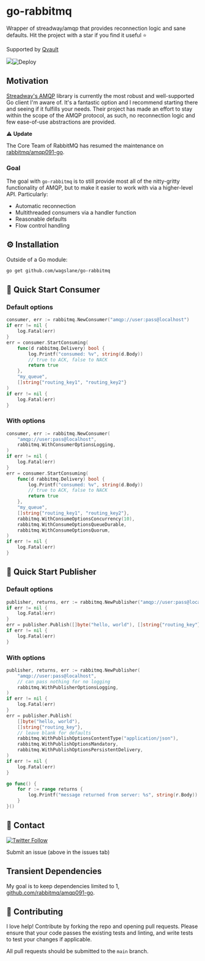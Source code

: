 # go-rabbitmq

Wrapper of streadway/amqp that provides reconnection logic and sane defaults. Hit the project with a star if you find it useful ⭐

Supported by [Qvault](https://qvault.io)

[![](https://godoc.org/github.com/wagslane/go-rabbitmq?status.svg)](https://godoc.org/github.com/wagslane/go-rabbitmq)![Deploy](https://github.com/wagslane/go-rabbitmq/workflows/Tests/badge.svg)

## Motivation

[Streadway's AMQP](https://github.com/rabbitmq/amqp091-go) library is currently the most robust and well-supported Go client I'm aware of. It's a fantastic option and I recommend starting there and seeing if it fulfills your needs. Their project has made an effort to stay within the scope of the AMQP protocol, as such, no reconnection logic and few ease-of-use abstractions are provided.

⚠️ **Update**  

The Core Team of RabbitMQ has resumed the maintenance on [rabbitmq/amqp091-go](https://github.com/rabbitmq/amqp091-go).

### Goal 

The goal with `go-rabbitmq` is to still provide most all of the nitty-gritty functionality of AMQP, but to make it easier to work with via a higher-level API. Particularly:

* Automatic reconnection
* Multithreaded consumers via a handler function
* Reasonable defaults
* Flow control handling

## ⚙️ Installation

Outside of a Go module:

```bash
go get github.com/wagslane/go-rabbitmq
```

## 🚀 Quick Start Consumer

### Default options

```go
consumer, err := rabbitmq.NewConsumer("amqp://user:pass@localhost")
if err != nil {
    log.Fatal(err)
}
err = consumer.StartConsuming(
    func(d rabbitmq.Delivery) bool {
        log.Printf("consumed: %v", string(d.Body))
        // true to ACK, false to NACK
        return true
    },
    "my_queue",
    []string{"routing_key1", "routing_key2"}
)
if err != nil {
    log.Fatal(err)
}
```

### With options

```go
consumer, err := rabbitmq.NewConsumer(
    "amqp://user:pass@localhost",
    rabbitmq.WithConsumerOptionsLogging,
)
if err != nil {
    log.Fatal(err)
}
err = consumer.StartConsuming(
    func(d rabbitmq.Delivery) bool {
        log.Printf("consumed: %v", string(d.Body))
        // true to ACK, false to NACK
        return true
    },
    "my_queue",
    []string{"routing_key1", "routing_key2"},
    rabbitmq.WithConsumeOptionsConcurrency(10),
    rabbitmq.WithConsumeOptionsQueueDurable,
    rabbitmq.WithConsumeOptionsQuorum,
)
if err != nil {
    log.Fatal(err)
}
```

## 🚀 Quick Start Publisher

### Default options

```go
publisher, returns, err := rabbitmq.NewPublisher("amqp://user:pass@localhost")
if err != nil {
    log.Fatal(err)
}
err = publisher.Publish([]byte("hello, world"), []string{"routing_key"})
if err != nil {
    log.Fatal(err)
}
```

### With options

```go
publisher, returns, err := rabbitmq.NewPublisher(
    "amqp://user:pass@localhost",
    // can pass nothing for no logging
    rabbitmq.WithPublisherOptionsLogging,
)
if err != nil {
    log.Fatal(err)
}
err = publisher.Publish(
    []byte("hello, world"),
    []string{"routing_key"},
    // leave blank for defaults
    rabbitmq.WithPublishOptionsContentType("application/json"),
    rabbitmq.WithPublishOptionsMandatory,
    rabbitmq.WithPublishOptionsPersistentDelivery,
)
if err != nil {
    log.Fatal(err)
}

go func() {
    for r := range returns {
        log.Printf("message returned from server: %s", string(r.Body))
    }
}()
```

## 💬 Contact

[![Twitter Follow](https://img.shields.io/twitter/follow/wagslane.svg?label=Follow%20Wagslane&style=social)](https://twitter.com/intent/follow?screen_name=wagslane)

Submit an issue (above in the issues tab)

## Transient Dependencies

My goal is to keep dependencies limited to 1, [github.com/rabbitmq/amqp091-go](https://github.com/rabbitmq/amqp091-go).

## 👏 Contributing

I love help! Contribute by forking the repo and opening pull requests. Please ensure that your code passes the existing tests and linting, and write tests to test your changes if applicable.

All pull requests should be submitted to the `main` branch.
